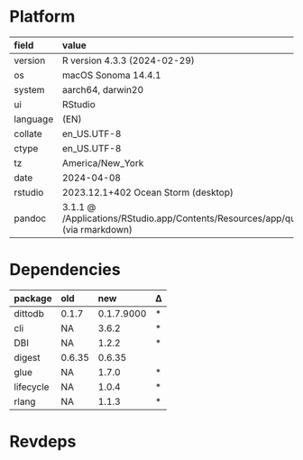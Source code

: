 # Platform

|field    |value                                                                                      |
|:--------|:------------------------------------------------------------------------------------------|
|version  |R version 4.3.3 (2024-02-29)                                                               |
|os       |macOS Sonoma 14.4.1                                                                        |
|system   |aarch64, darwin20                                                                          |
|ui       |RStudio                                                                                    |
|language |(EN)                                                                                       |
|collate  |en_US.UTF-8                                                                                |
|ctype    |en_US.UTF-8                                                                                |
|tz       |America/New_York                                                                           |
|date     |2024-04-08                                                                                 |
|rstudio  |2023.12.1+402 Ocean Storm (desktop)                                                        |
|pandoc   |3.1.1 @ /Applications/RStudio.app/Contents/Resources/app/quarto/bin/tools/ (via rmarkdown) |

# Dependencies

|package   |old    |new        |Δ  |
|:---------|:------|:----------|:--|
|dittodb   |0.1.7  |0.1.7.9000 |*  |
|cli       |NA     |3.6.2      |*  |
|DBI       |NA     |1.2.2      |*  |
|digest    |0.6.35 |0.6.35     |   |
|glue      |NA     |1.7.0      |*  |
|lifecycle |NA     |1.0.4      |*  |
|rlang     |NA     |1.1.3      |*  |

# Revdeps

